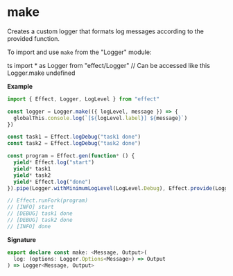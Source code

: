 # make

Creates a custom logger that formats log messages according to the provided
function.

To import and use `make` from the "Logger" module:

ts
import \* as Logger from "effect/Logger"
// Can be accessed like this
Logger.make
undefined

**Example**

```ts
import { Effect, Logger, LogLevel } from "effect"

const logger = Logger.make(({ logLevel, message }) => {
  globalThis.console.log(`[${logLevel.label}] ${message}`)
})

const task1 = Effect.logDebug("task1 done")
const task2 = Effect.logDebug("task2 done")

const program = Effect.gen(function* () {
  yield* Effect.log("start")
  yield* task1
  yield* task2
  yield* Effect.log("done")
}).pipe(Logger.withMinimumLogLevel(LogLevel.Debug), Effect.provide(Logger.replace(Logger.defaultLogger, logger)))

// Effect.runFork(program)
// [INFO] start
// [DEBUG] task1 done
// [DEBUG] task2 done
// [INFO] done
```

**Signature**

```ts
export declare const make: <Message, Output>(
  log: (options: Logger.Options<Message>) => Output
) => Logger<Message, Output>
```
